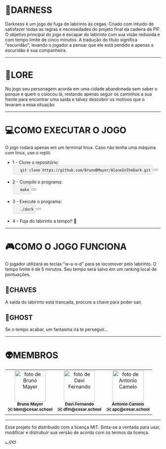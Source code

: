 # 👻DARNESS

Darkness é um jogo de fuga de labirinto ás cegas. Criado com intuido de satisfazer todas as regras e necessidades do projeto final da cadeira de PIF. O objetivo principal do jogo é escapar do labirinto com sua visão redusida e com tempo limite de cinco minutos. A tradução do título significa "escuridão", levando o jogador a pensar que ele está perdido e apenas a escuridão é sua companheira. 

---

# 📖LORE

No jogo seu personagem acorda em uma cidade abandonada sem saber o porque e quem o colocou lá, restando apenas seguir os caminhos a sua frente para encontrar uma saída e talvez descobrir os motivos que o levaram a essa situação.

---

# 💻COMO EXECUTAR O JOGO

O jogo rodará apenas em um terminal linux. Caso não tenha uma máquina com linux, use o replit.

- 1 - Clone o repositório:
  <div style="display: flex; align-items: center;">
  <pre style="margin: 0; padding: 0.5em; background: #f0f0f0; border: 1px solid #ddd; border-radius: 5px;">
    <code id="repo-url">git clone https://github.com/BrunoBMayer/AloneInTheDark.git</code>
  </pre>
  <button onclick="copyToClipboard('repo-url')"></button
</div>

  
- 2 - Compile o programa:
  <div style="display: flex; align-items: center;">
  <pre style="margin: 0; padding: 0.5em; background: #f0f0f0; border: 1px solid #ddd; border-radius: 5px;">
    <code id="make-command">make</code>
  </pre>
  <button onclick="copyToClipboard('make-command')"></button>
</div>

  
- 3 - Execute o programa:
  <div style="display: flex; align-items: center;">
  <pre style="margin: 0; padding: 0.5em; background: #f0f0f0; border: 1px solid #ddd; border-radius: 5px;">
    <code id="run-command">./dark</code>
  </pre>
  <button onclick="copyToClipboard('run-command')"></button>
</div>

  
- 4 - Fuja do labirinto a tempo!! 👻

---

# 🎮COMO O JOGO FUNCIONA

O jogador utilizará as teclas "w-a-s-d" para se locomover pelo labirinto. O tempo limite é de 5 minutos. Seu tempo será salvo em um ranking local de pontuações.

## 🔑CHAVES

A saída do labirinto está trancada, procure a chave para poder sair.

## 👻GHOST

Se o tempo acabar, um fantasma irá te perseguir...

---

# 👽MEMBROS

<table>
  <tr>
    <td align="center">
      <a href="https://github.com/BrunoBMayer">
        <img src="https://avatars.githubusercontent.com/BrunoBMayer" width="100px;" alt="foto de Bruno Mayer"/>
        <br>
        <sub><b>Bruno Mayer</b></sub>
      </a>
      <br>
      <sub><b>✉️ bbm@cesar.school</b></sub>
    </td>
    <td align="center">
      <a href="https://github.com/DaviFernandoMatias">
        <img src="https://avatars.githubusercontent.com/DaviFernandoMatias" width="100px;" alt="foto de Davi Fernando"/>
        <br>
        <sub><b>Davi Fernando</b></sub>
      </a>
      <br>
      <sub><b>✉️ dfm@cesar.school</b></sub>
    </td>
    <td align="center">
      <a href="https://github.com/antcamelo">
        <img src="https://avatars.githubusercontent.com/antcamelo" width="100px;" alt="foto de Antonio Camelo"/>
        <br>
        <sub><b>Antonio Camelo</b></sub>
      </a>
      <br>
      <sub><b>✉️ apc@cesar.school</b></sub>
    </td>
  </tr>
</table>

---

Esse projeto foi distribuído com a licença MIT. Sinta-se a vontada para usar, modificar e distrubuir sua versão de acordo com os termos da licença.


ᓚᘏᗢ
